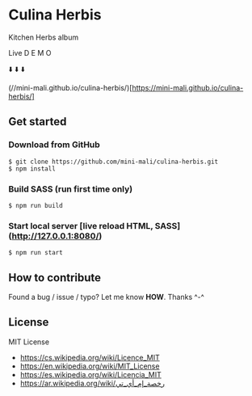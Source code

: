 # Culina Herbis
Kitchen Herbs album


Live D E M O

⬇️ ⬇️ ⬇️

(//mini-mali.github.io/culina-herbis/)[https://mini-mali.github.io/culina-herbis/]



## Get started

### Download from GitHub
```
$ git clone https://github.com/mini-mali/culina-herbis.git
$ npm install
```


### Build SASS (run first time only)
```
$ npm run build
```


### Start local server [live reload HTML, SASS]  (http://127.0.0.1:8080/)
```
$ npm run start
```






## How to contribute
Found a bug / issue / typo? Let me know __HOW__. Thanks ^-^




## License

MIT License

* https://cs.wikipedia.org/wiki/Licence_MIT
* https://en.wikipedia.org/wiki/MIT_License
* https://es.wikipedia.org/wiki/Licencia_MIT
* https://ar.wikipedia.org/wiki/رخصة_إم_أي_تي